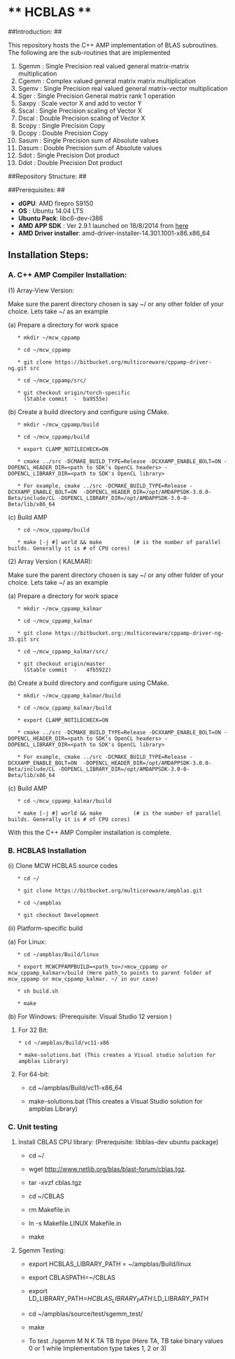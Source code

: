 # ** HCBLAS ** #

##Introduction: ##

This repository hosts the C++ AMP implementation of BLAS subroutines. The following are the sub-routines that are implemented

1. Sgemm  : Single Precision real valued general matrix-matrix multiplication
2. Cgemm  : Complex valued general matrix matrix multiplication
3. Sgemv  : Single Precision real valued general matrix-vector multiplication
4. Sger   : Single Precision General matrix rank 1 operation
5. Saxpy  : Scale vector X and add to vector Y
6. Sscal  : Single Precision scaling of Vector X 
7. Dscal  : Double Precision scaling of Vector X
8. Scopy  : Single Precision Copy 
9. Dcopy  : Double Precision Copy
10. Sasum : Single Precision sum of Absolute values
11. Dasum : Double Precision sum of Absolute values
12. Sdot  : Single Precision Dot product
13. Ddot  : Double Precision Dot product

##Repository Structure: ##

##Prerequisites: ##
* **dGPU**:  AMD firepro S9150
* **OS** : Ubuntu 14.04 LTS
* **Ubuntu Pack**: libc6-dev-i386
* **AMD APP SDK** : Ver 2.9.1 launched on 18/8/2014 from [here](http://developer.amd.com/tools-and-sdks/opencl-zone/amd-accelerated-parallel-processing-app-sdk/)
* **AMD Driver installer**: amd-driver-installer-14.301.1001-x86.x86_64


## Installation Steps:    

### A. C++ AMP Compiler Installation: 
 
(1) Array-View Version:

Make sure the parent directory chosen is say ~/ or any other folder of your choice. Lets take ~/ as an example

  (a) Prepare a directory for work space

       * mkdir ~/mcw_cppamp

       * cd ~/mcw_cppamp 
   
       * git clone https://bitbucket.org/multicoreware/cppamp-driver-ng.git src

       * cd ~/mcw_cppamp/src/

       * git checkout origin/torch-specific
         (Stable commit  -  ba9555e)
         
  (b) Create a build directory and configure using CMake.

       * mkdir ~/mcw_cppamp/build

       * cd ~/mcw_cppamp/build

       * export CLAMP_NOTILECHECK=ON

       * cmake ../src -DCMAKE_BUILD_TYPE=Release -DCXXAMP_ENABLE_BOLT=ON -DOPENCL_HEADER_DIR=<path to SDK's OpenCL headers> -DOPENCL_LIBRARY_DIR=<path to SDK's OpenCL library> 
  
       * For example, cmake ../src -DCMAKE_BUILD_TYPE=Release -DCXXAMP_ENABLE_BOLT=ON  -DOPENCL_HEADER_DIR=/opt/AMDAPPSDK-3.0.0-Beta/include/CL -DOPENCL_LIBRARY_DIR=/opt/AMDAPPSDK-3.0-0-Beta/lib/x86_64


  (c) Build AMP

       * cd ~/mcw_cppamp/build

       * make [-j #] world && make          (# is the number of parallel builds. Generally it is # of CPU cores)

(2) Array Version ( KALMAR):

Make sure the parent directory chosen is say ~/ or any other folder of your choice. Lets take ~/ as an example

  (a) Prepare a directory for work space

       * mkdir ~/mcw_cppamp_kalmar

       * cd ~/mcw_cppamp_kalmar 
   
       * git clone https://bitbucket.org:/multicoreware/cppamp-driver-ng-35.git src

       * cd ~/mcw_cppamp_kalmar/src/

       * git checkout origin/master
         (Stable commit  -   4fb5922)
         
  (b) Create a build directory and configure using CMake.

       * mkdir ~/mcw_cppamp_kalmar/build

       * cd ~/mcw_cppamp_kalmar/build

       * export CLAMP_NOTILECHECK=ON

       * cmake ../src -DCMAKE_BUILD_TYPE=Release -DCXXAMP_ENABLE_BOLT=ON -DOPENCL_HEADER_DIR=<path to SDK's OpenCL headers> -DOPENCL_LIBRARY_DIR=<path to SDK's OpenCL library> 
  
       * For example, cmake ../src -DCMAKE_BUILD_TYPE=Release -DCXXAMP_ENABLE_BOLT=ON  -DOPENCL_HEADER_DIR=/opt/AMDAPPSDK-3.0.0-Beta/include/CL -DOPENCL_LIBRARY_DIR=/opt/AMDAPPSDK-3.0-0-Beta/lib/x86_64


  (c) Build AMP

       * cd ~/mcw_cppamp_kalmar/build

       * make [-j #] world && make          (# is the number of parallel builds. Generally it is # of CPU cores)

With this the C++ AMP Compiler installation is complete.

### B. HCBLAS Installation 

(i) Clone MCW HCBLAS source codes

       * cd ~/
   
       * git clone https://bitbucket.org/multicoreware/ampblas.git 

       * cd ~/ampblas

       * git checkout Development
   

(ii) Platform-specific build

(a) For Linux:  

       * cd ~/ampblas/Build/linux
       
       * export MCWCPPAMPBUILD=<path_to>/<mcw_cppamp or mcw_cppamp_kalmar>/build (Here path_to points to parent folder of mcw_cppamp or mcw_cppamp_kalmar. ~/ in our case)

       * sh build.sh

       * make

(b)  For Windows: (Prerequisite: Visual Studio 12 version )

1. For 32 Bit:

       * cd ~/ampblas/Build/vc11-x86

       * make-solutions.bat (This creates a Visual studio solution for ampblas Library) 

 2. For 64-bit:

       * cd ~/ampblas/Build/vc11-x86_64

       * make-solutions.bat (This creates a Visual Studio solution for ampblas Library)
       

### C. Unit testing

1. Install CBLAS CPU library: (Prerequisite: libblas-dev ubuntu package)
     
      * cd ~/
      
      * wget http://www.netlib.org/blas/blast-forum/cblas.tgz.
     
      * tar -xvzf cblas.tgz
      
      * cd ~/CBLAS
      
      * rm Makefile.in
      
      * ln -s Makefile.LINUX Makefile.in
      
      * make
      
2. Sgemm Testing: 

     * export HCBLAS_LIBRARY_PATH = ~/ampblas/Build/linux
     
     * export CBLASPATH=~/CBLAS
     
     * export LD_LIBRARY_PATH=$HCBLAS_LIBRARY_PATH:$LD_LIBRARY_PATH
     
     * cd ~/ampblas/source/test/sgemm_test/
     
     * make
     
     * To test ./sgemm M N K TA TB Itype (Here TA, TB take binary values 0 or 1 while Implementation type takes 1, 2 or 3)
      